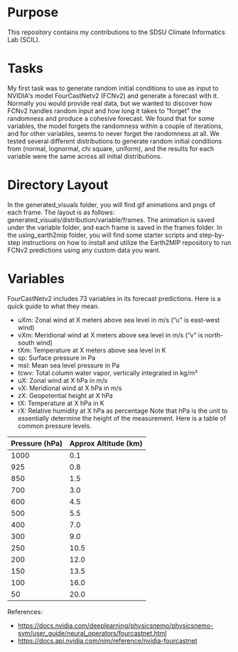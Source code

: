 # Purpose
This repository contains my contributions to the SDSU Climate Informatics Lab (SCIL). 

# Tasks
My first task was to generate random initial conditions to use as input to NVIDIA's model FourCastNetv2 (FCNv2) and generate a forecast with it. Normally you would provide real data, 
but we wanted to discover how FCNv2 handles random input and how long it takes to "forget" the randomness and produce a cohesive forecast. We found that for some variables, the model
forgets the randomness within a couple of iterations, and for other variables, seems to never forget the randomness at all. We tested several different distributions to generate random
initial conditions from (normal, lognormal, chi square, uniform), and the results for each variable were the same across all initial distributions.

# Directory Layout
In the generated_visuals folder, you will find gif animations and pngs of each frame. The layout is as follows: generated_visuals/distribution/variable/frames. The animation is saved under
the variable folder, and each frame is saved in the frames folder. In the using_earth2mip folder, you will find some starter scripts and step-by-step instructions on how to install and
utilize the Earth2MIP repository to run FCNv2 predictions using any custom data you want.

# Variables
FourCastNetv2 includes 73 variables in its forecast predictions. Here is a quick guide to what they mean. 
- uXm: Zonal wind at X meters above sea level  in m/s (“u” is east-west wind)
- vXm: Meridional wind at X meters above sea level in m/s (“v” is north-south wind)
- tXm: Temperature at X meters above sea level in K
- sp: Surface pressure in Pa
- msl: Mean sea level pressure in Pa
- tcwv: Total column water vapor, vertically integrated in kg/m²
- uX: Zonal wind at X hPa in m/s
- vX: Meridional wind at X hPa in m/s
- zX: Geopotential height at X hPa 
- tX: Temperature at X hPa in K
- rX: Relative humidity at X hPa as percentage
Note that hPa is the unit to essentially determine the height of the measurement. Here is a table of common pressure levels.

| Pressure (hPa) | Approx Altitude (km) |
|---------------|-----------------------|
| 1000          | 0.1                   |
| 925           | 0.8                   |
| 850           | 1.5                   |
| 700           | 3.0                   |
| 600           | 4.5                   |
| 500           | 5.5                   |
| 400           | 7.0                   |
| 300           | 9.0                   |
| 250           | 10.5                  |
| 200           | 12.0                  |
| 150           | 13.5                  |
| 100           | 16.0                  |
| 50            | 20.0                  |

References:
- https://docs.nvidia.com/deeplearning/physicsnemo/physicsnemo-sym/user_guide/neural_operators/fourcastnet.html
- https://docs.api.nvidia.com/nim/reference/nvidia-fourcastnet
